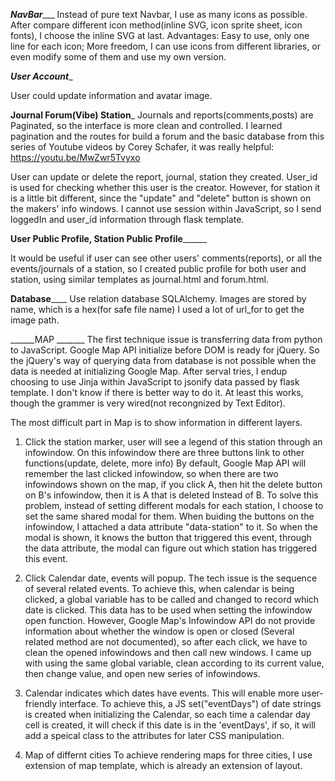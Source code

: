 _____NavBar________
Instead of pure text Navbar, I use as many icons as possible.
After compare different icon method(inline SVG, icon sprite sheet, icon fonts), I choose the inline SVG at last.
Advantages: Easy to use, only one line for each icon; More freedom, I can use icons from different libraries, or even modify some of them and use my own version.

_______User Account________

User could update information and avatar image.

________Journal  Forum(Vibe)  Station_________
Journals and reports(comments,posts) are Paginated, so the interface is more clean and controlled.
I learned pagination and the routes for build a forum and the basic database from this series of Youtube videos by
Corey Schafer, it was really helpful:
https://youtu.be/MwZwr5Tvyxo

User can update or delete the report, journal, station they created. User_id is used for checking whether this user is the creator.
However, for station it is a little bit different, since the "update" and "delete" button is shown on the makers' info windows.
I cannot use session within JavaScript, so I send loggedIn and user_id information through flask template.

________User Public Profile, Station Public Profile______________

It would be useful if user can see other users' comments(reports), or all the events/journals of a station, so I created public profile for both
user and station, using similar templates as journal.html and forum.html.


________Database____________
Use relation database SQLAlchemy. 
Images are stored by name, which is a hex(for safe file name)
I used a lot of url_for to get the image path.


______MAP _______
The first technique issue is transferring data from python to JavaScript.
Google Map API initialize before DOM is ready for jQuery. So the jQuery's way of querying data
from database is not possible when the data is needed at initializing Google Map.
After serval tries, I endup choosing to use Jinja within JavaScript to jsonify data passed by flask template. I don't know
if there is better way to do it. At least this works, though the grammer is very wired(not recongnized by Text Editor).

The most difficult part in Map is to show information in different layers. 
1. Click the station marker, user will see a legend of this station through an infowindow.
On this infowindow there are three buttons link to other functions(update, delete, more info)
By default, Google Map API will remember the last clicked infowindow, so when there are two infowindows shown
on the map, if you click A, then hit the delete button on B's infowindow, then it is A that is deleted Instead of B.
To solve this problem, instead of setting different modals for each station, I choose to set the same shared modal for them.
When buiding the buttons on the infowindow, I attached a data attribute "data-station" to it. 
So when the modal is shown, it knows the button that triggered this event, through the data attribute,
the modal can figure out which station has triggered this event.

2. Click Calendar date, events will popup. 
The tech issue is the sequence of several related events. To achieve this, when calendar is being clicked, a global variable has to be called and changed to record which date
is clicked. This data has to be used when setting the infowindow open function. However, Google Map's Infowindow API do not provide information about whether the window is open or closed (Several related method are not documented),
so after each click, we have to clean the opened infowindows and then call new windows. I came up with using the same global variable, clean according to its current value, then change value,
and open new series of infowindows.

3. Calendar indicates which dates have events. 
This will enable more user-friendly interface. To achieve this, a JS set("eventDays") of date strings is created when initializing
the Calendar, so each time a calendar day cell is created, it will check if this date is in the 'eventDays', if so, it will add a speical
class to the attributes for later CSS manipulation.  

4. Map of differnt cities
To achieve rendering maps for three cities, I use extension of map template, which is already an extension of layout. 


